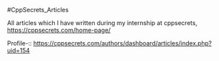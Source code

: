 #CppSecrets_Articles

All articles which I have written during my internship at cppsecrets, https://cppsecrets.com/home-page/

Profile-:: https://cppsecrets.com/authors/dashboard/articles/index.php?uid=154
